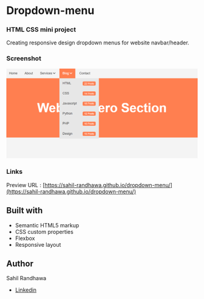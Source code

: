 # Dropdown-menu 

### HTML CSS mini project

Creating responsive design dropdown menus for website navbar/header.

### Screenshot

![Desktop](./Screenshot_1.png)


### Links

Preview URL : [https://sahil-randhawa.github.io/dropdown-menu/](https://sahil-randhawa.github.io/dropdown-menu/)


## Built with

- Semantic HTML5 markup
- CSS custom properties
- Flexbox
- Responsive layout


## Author

Sahil Randhawa
- [Linkedin](https://www.linkedin.com/in/sahilrandhawa/)
